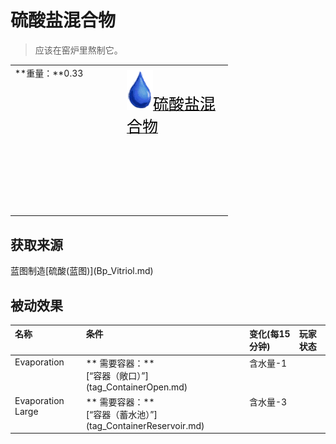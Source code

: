 # 硫酸盐混合物  
> 应该在窑炉里熬制它。  
  
<style>
        .table5721 th,td{
            text-align:left;
            vertical-align:top;
        }
        </style><table class="table table-bordered table5721" data-toggle="table"  data-show-header="false"><thead style="display:none"><tr ><th  style="width:50%;"  >title</th><th  style="width:50%;"  ></th></tr></thead><tr ><td  style="width:50%;"  >**重量：**0.33</td><td  style="width:50%;"  ><div style="float:right; margin:5px"><div class="gamecard" style="width:150px; height:225px;"><a href="LQ_VitriolMix.md" style="color:black"><img decoding="async" src="../wiki/Sprite/Thirst.png" class="cardimage" style="max-width:150px;max-height:225px;"><span style="font-size: 25px;">硫酸盐混合物</span></a></div></div></td></tr></tbody></table>  
  
## 获取来源  
<div style="display:inline-block"><div class="gamedatalist" style="text-align:left;min-width:200px;min-height:0px;"><div style="display:inline-block"><div style="display:inline-block;vertical-align:middle;">蓝图制造</div><div style="display:inline-block;vertical-align:middle;">[硫酸(蓝图)](Bp_Vitriol.md)</div></div></div></div>  
  
## 被动效果  
<style>
        .table3932 th,td{
            text-align:left;
            vertical-align:top;
        }
        </style><table class="table table-bordered table3932" data-toggle="table"  ><thead style=""><tr ><th  style=""  >名称</th><th  style=""  >条件</th><th  style=""  >变化(每15分钟)</th><th  style=""  data-sortable="true"  >玩家状态</th></tr></thead><tr ><td  style=""  >Evaporation</td><td  style=""  >** 需要容器：**<br>[“容器（敞口）”](tag_ContainerOpen.md)</td><td  style=""  >含水量-1</td><td  style=""  ></td></tr><tr ><td  style=""  >Evaporation Large</td><td  style=""  >** 需要容器：**<br>[“容器（蓄水池）”](tag_ContainerReservoir.md)</td><td  style=""  >含水量-3</td><td  style=""  ></td></tr></tbody></table>  
  


<script>document.title="硫酸盐混合物 - 卡牌生存百科 Card Survival Wiki";</script>